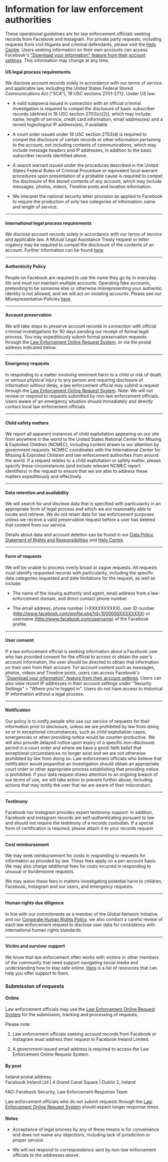 Information for law enforcement authorities
===========================================

These operational guidelines are for law enforcement officials seeking records from Facebook and Instagram. For private party requests, including requests from civil litigants and criminal defendants, please visit the [Help Centre](https://www.facebook.com/help/131535283590645). Users seeking information on their own accounts can access Facebook's ["Download your information" feature from their account settings](https://www.facebook.com/help/1701730696756992). This information may change at any time.

#### US legal process requirements

We disclose account records solely in accordance with our terms of service and applicable law, including the United States Federal Stored Communications Act ("SCA"), 18 USC sections 2701-2712. Under US law:

*   A valid subpoena issued in connection with an official criminal investigation is required to compel the disclosure of basic subscriber records (defined in 18 USC section 2703(c)(2)), which may include: name, length of service, credit card information, email address(es) and a recent login/logout IP address(es), if available.
    
*   A court order issued under 18 USC section 2703(d) is required to compel the disclosure of certain records or other information pertaining to the account, not including contents of communications, which may include message headers and IP addresses, in addition to the basic subscriber records identified above.
    
*   A search warrant issued under the procedures described in the United States Federal Rules of Criminal Procedure or equivalent local warrant procedures upon presentation of a probable cause is required to compel the disclosure of the stored contents of any account, which may include messages, photos, videos, Timeline posts and location information.
    
*   We interpret the national security letter provision as applied to Facebook to require the production of only two categories of information: name and length of service.
    

* * *

#### International legal process requirements

We disclose account records solely in accordance with our terms of service and applicable law. A Mutual Legal Assistance Treaty request or letter rogatory may be required to compel the disclosure of the contents of an account. Further information can be found [here](https://www.facebook.com/about/privacy).

* * *

#### Authenticity Policy

People on Facebook are required to use the name they go by in everyday life and must not maintain multiple accounts. Operating fake accounts, pretending to be someone else or otherwise misrepresenting your authentic identity is not allowed, and we will act on violating accounts. Please see our Misrepresentation Policies [here](https://www.facebook.com/communitystandards/misrepresentation/).

* * *

#### Account preservation

We will take steps to preserve account records in connection with official criminal investigations for 90 days pending our receipt of formal legal process. You may expeditiously submit formal preservation requests through the [Law Enforcement Online Request System](https://www.facebook.com/records), or via the postal address indicated below.

* * *

#### Emergency requests

In responding to a matter involving imminent harm to a child or risk of death or serious physical injury to any person and requiring disclosure of information without delay, a law enforcement official may submit a request through the [Law Enforcement Online Request System](https://www.facebook.com/records). Note: We will not review or respond to requests submitted by non-law enforcement officials. Users aware of an emergency situation should immediately and directly contact local law enforcement officials.

* * *

#### Child safety matters

We report all apparent instances of child exploitation appearing on our site from anywhere in the world to the United States National Center for Missing & Exploited Children (NCMEC), including content drawn to our attention by government requests. NCMEC coordinates with the International Center for Missing & Exploited Children and law enforcement authorities from around the world. If a request relates to a child exploitation or safety matter, please specify these circumstances (and include relevant NCMEC report identifiers) in the request to ensure that we are able to address these matters expeditiously and effectively.

* * *

#### Data retention and availability

We will search for and disclose data that is specified with particularity in an appropriate form of legal process and which we are reasonably able to locate and retrieve. We do not retain data for law enforcement purposes unless we receive a valid preservation request before a user has deleted that content from our service.

Details about data and account deletion can be found in our [Data Policy](https://www.facebook.com/policy.php), [Statement of Rights and Responsibilities](https://www.facebook.com/terms.php) and [Help Centre](https://www.facebook.com/help/1701730696756992).

* * *

#### Form of requests

We will be unable to process overly broad or vague requests. All requests must identify requested records with particularity, including the specific data categories requested and date limitations for the request, as well as include:

*   The name of the issuing authority and agent, email address from a law-enforcement domain, and direct contact phone number.
    
*   The email address, phone number (+XXXXXXXXXX), user ID number (http://www.facebook.com/profile.php?id=1000000XXXXXXXX) or username (http://www.facebook.com/username) of the Facebook profile.
    

* * *

#### User consent

If a law enforcement official is seeking information about a Facebook user who has provided consent for the official to access or obtain the user's account information, the user should be directed to obtain that information on their own from their account. For account content such as messages, photos, videos and Timeline posts, users can access Facebook's ["Download your information" feature from their account settings](https://www.facebook.com/help/1701730696756992). Users can also view recent IP addresses in their account settings under "Security Settings" > "Where you're logged in". Users do not have access to historical IP information without a legal process.

* * *

#### Notification

Our policy is to notify people who use our service of requests for their information prior to disclosure, unless we are prohibited by law from doing so or in exceptional circumstances, such as child exploitation cases, emergencies or when providing notice would be counter-productive. We will also provide delayed notice upon expiry of a specific non-disclosure period in a court order and where we have a good-faith belief that exceptional circumstances no longer exist and we are not otherwise prohibited by law from doing so. Law enforcement officials who believe that notification would jeopardise an investigation should obtain an appropriate court order or other appropriate process establishing that providing notice is prohibited. If your data request draws attention to an ongoing breach of our terms of use, we will take action to prevent further abuse, including actions that may notify the user that we are aware of their misconduct.

* * *

#### Testimony

Facebook nor Instagram provides expert testimony support. In addition, Facebook and Instagram records are self-authenticating pursuant to law and should not require the testimony of a records custodian. If a special form of certification is required, please attach it to your records request.

* * *

#### Cost reimbursement

We may seek reimbursement for costs in responding to requests for information as provided by law. These fees apply on a per-account basis. We may also charge additional fees for costs incurred in responding to unusual or burdensome requests.

We may waive these fees in matters investigating potential harm to children, Facebook, Instagram and our users, and emergency requests.

* * *

#### Human rights due diligence

In line with our commitments as a member of the Global Network Initiative and our [Corporate Human Rights Policy](https://l.facebook.com/l.php?u=https%3A%2F%2Fabout.fb.com%2Fwp-content%2Fuploads%2F2021%2F03%2FFacebooks-Corporate-Human-Rights-Policy.pdf&h=AT0GKM6ZLcQNhOxP-I0NeQK-tXPhLaxpkSJ47ogUX3eHxb3_Q2tyE99TfxfqAbQ6S5KrR55gAh8fnFRI_P7E_Tyxl6tToQiTiz0ne2Nk_zHWdFhmGCmWO3Aup24n9w-yKS4UrHaelHt2UNXi), we also conduct a careful review of each law enforcement request to disclose user data for consistency with international human rights standards.

* * *

#### Victim and survivor support

We know that law enforcement often works with victims or other members of the community that need support navigating social media and understanding how to stay safe online. [Here](https://www.facebook.com/safety/groups/law/resources) is a list of resources that can help you offer support to them.

### Submission of requests

#### Online

Law enforcement officials may use the [Law Enforcement Online Request System](https://www.facebook.com/records) for the submission, tracking and processing of requests.

Please note:

1.  Law enforcement officials seeking account records from Facebook or Instagram must address their request to Facebook Ireland Limited.
    
2.  A government-issued email address is required to access the Law Enforcement Online Request System.
    

#### By post

Ireland postal address:  
Facebook Ireland Ltd | 4 Grand Canal Square | Dublin 2, Ireland

FAO: Facebook Security, Law Enforcement Response Team

Law enforcement officials who do not submit requests through the [Law Enforcement Online Request System](https://www.facebook.com/records) should expect longer response times.

#### Notes

*   Acceptance of legal process by any of these means is for convenience and does not waive any objections, including lack of jurisdiction or proper service.
    
*   We will not respond to correspondence sent by non-law enforcement officials to the addresses above.